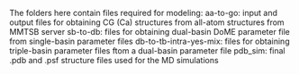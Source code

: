 The folders here contain files required for modeling: 
aa-to-go: input and output files for obtaining CG (Ca) structures from all-atom structures from MMTSB server
sb-to-db: files for obtaining dual-basin DoME parameter file from single-basin parameter files
db-to-tb-intra-yes-mix: files for obtaining triple-basin parameter files ftom a dual-basin parameter file
pdb_sim: final .pdb and .psf structure files used for the MD simulations
